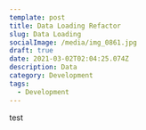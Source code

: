 ```yaml
---
template: post
title: Data Loading Refactor
slug: Data Loading
socialImage: /media/img_0861.jpg
draft: true
date: 2021-03-02T02:04:25.074Z
description: Data
category: Development
tags:
  - Development
---
```

test